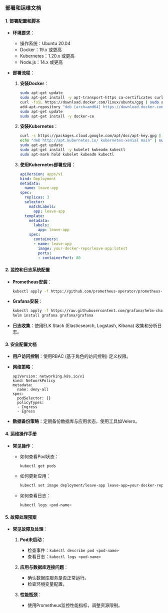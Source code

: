 ### 部署和运维文档

#### 1. 部署配置和脚本
- **环境要求**：
  - 操作系统：Ubuntu 20.04
  - Docker：19.x 或更高
  - Kubernetes：1.20.x 或更高
  - Node.js：14.x 或更高

- **部署流程**：
  1. **安装Docker**：
     ```bash
     sudo apt-get update
     sudo apt-get install -y apt-transport-https ca-certificates curl software-properties-common
     curl -fsSL https://download.docker.com/linux/ubuntu/gpg | sudo apt-key add -
     add-apt-repository "deb [arch=amd64] https://download.docker.com/linux/ubuntu $(lsb_release -cs) stable"
     sudo apt-get update
     sudo apt-get install -y docker-ce
     ```

  2. **安装Kubernetes**：
     ```bash
     curl -s https://packages.cloud.google.com/apt/doc/apt-key.gpg | sudo apt-key add -
     echo "deb http://apt.kubernetes.io/ kubernetes-xenial main" | sudo tee /etc/apt/sources.list.d/kubernetes.list
     sudo apt-get update
     sudo apt-get install -y kubelet kubeadm kubectl
     sudo apt-mark hold kubelet kubeadm kubectl
     ```

  3. **使用Kubernetes部署应用**：
     ```yaml
     apiVersion: apps/v1
     kind: Deployment
     metadata:
       name: leave-app
     spec:
       replicas: 3
       selector:
         matchLabels:
           app: leave-app
       template:
         metadata:
           labels:
             app: leave-app
         spec:
           containers:
           - name: leave-app
             image: your-docker-repo/leave-app:latest
             ports:
             - containerPort: 80
     ```

#### 2. 监控和日志系统配置
- **Prometheus安装**：
  ```bash
  kubectl apply -f https://github.com/prometheus-operator/prometheus-operator/raw/release-0.47/bundle.yaml
  ```

- **Grafana安装**：
  ```bash
  kubectl apply -f https://raw.githubusercontent.com/grafana/helm-charts/main/charts/grafana/templates/namespace.yaml
  helm install grafana grafana/grafana
  ```

- **日志收集**：使用ELK Stack (Elasticsearch, Logstash, Kibana) 收集和分析日志。

#### 3. 安全配置文档
- **用户访问控制**：使用RBAC (基于角色的访问控制) 定义权限。
- **网络策略**：
  ```
  apiVersion: networking.k8s.io/v1
  kind: NetworkPolicy
  metadata:
    name: deny-all
  spec:
    podSelector: {}
    policyTypes:
    - Ingress
    - Egress
  ```

- **数据备份策略**：定期备份数据库与应用状态，使用工具如Velero。

#### 4. 运维操作手册
- **常见操作**：
  - 如何查看Pod状态：
    ```bash
    kubectl get pods
    ```

  - 如何更新应用：
    ```bash
    kubectl set image deployment/leave-app leave-app=your-docker-repo/leave-app:latest
    ```

  - 如何查看日志：
    ```bash
    kubectl logs <pod-name>
    ```

#### 5. 故障处理预案
- **常见故障及处理**：
  1. **Pod未启动**：
     - 检查事件：`kubectl describe pod <pod-name>`
     - 查看日志：`kubectl logs <pod-name>`
  
  2. **应用与数据库连接问题**：
     - 确认数据库服务是否正常运行。
     - 检查环境变量配置。

  3. **性能瓶颈**：
     - 使用Prometheus监控性能指标，调整资源限制。

